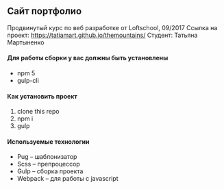 ## Сайт портфолио
Продвинутый курс по веб разработке от Loftschool, 09/2017
Ссылка на проект: https://tatiamart.github.io/themountains/
Студент: Татьяна Мартыненко

#### Для работы сборки у вас должны быть установлены
* npm 5
* gulp-cli 

#### Как установить проект
1. clone this repo
2. npm i
3. gulp 

#### Используемые технологии
* Pug – шаблонизатор
* Scss – препроцессор
* Gulp – сборка проекта
* Webpack – для работы с javascript
